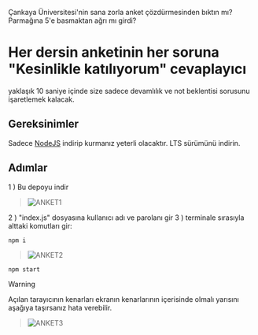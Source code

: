 Çankaya Üniversitesi'nin sana zorla anket çözdürmesinden bıktın mı?
Parmağına 5'e basmaktan ağrı mı girdi?
# Her dersin anketinin her soruna "Kesinlikle katılıyorum" cevaplayıcı
yaklaşık 10 saniye içinde size sadece	devamlılık ve not beklentisi sorusunu işaretlemek kalacak.

## Gereksinimler
Sadece [NodeJS](https://nodejs.org/en) indirip kurmanız yeterli olacaktır.
LTS sürümünü indirin.

## Adımlar

1 ) Bu depoyu indir
> ![ANKET1](https://github.com/yalinn/cankaya-uni-anket/assets/64890076/28b180a4-7ae9-4d45-b564-84ae96a0e417)

2 ) "index.js" dosyasına kullanıcı adı ve parolanı gir
3 ) terminale sırasıyla alttaki komutları gir:
```
npm i
```
>![ANKET2](https://github.com/yalinn/cankaya-uni-anket/assets/64890076/a9d81008-3981-4862-bb12-d2737e3148f1)

```
npm start
```
> [!WARNING]  
> Açılan tarayıcının kenarları ekranın kenarlarının içerisinde olmalı yarısını aşağıya taşırsanız hata verebilir.

>![ANKET3](https://github.com/yalinn/cankaya-uni-anket/assets/64890076/c2c8c4ef-ab9d-4114-a8be-48adfb128fd1)

